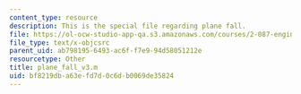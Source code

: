 ```yaml
---
content_type: resource
description: This is the special file regarding plane fall.
file: https://ol-ocw-studio-app-qa.s3.amazonaws.com/courses/2-087-engineering-math-differential-equations-and-linear-algebra-fall-2014/bf8219dba63efd7d0c6db0069de35824_plane_fall_v3.m
file_type: text/x-objcsrc
parent_uid: ab798195-6493-ac6f-f7e9-94d58051212e
resourcetype: Other
title: plane_fall_v3.m
uid: bf8219db-a63e-fd7d-0c6d-b0069de35824
---
```


